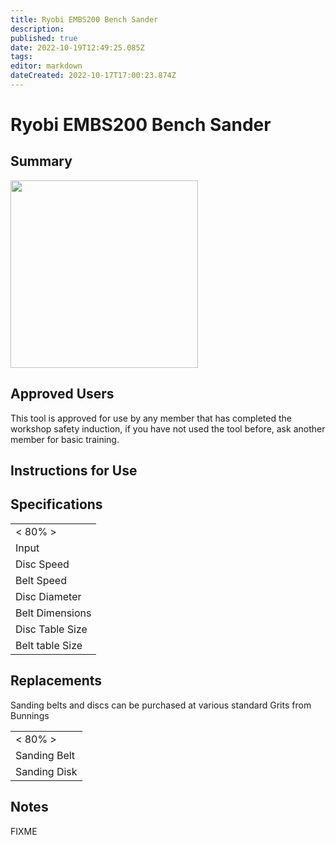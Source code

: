 ```yaml
---
title: Ryobi EMBS200 Bench Sander
description: 
published: true
date: 2022-10-19T12:49:25.085Z
tags: 
editor: markdown
dateCreated: 2022-10-17T17:00:23.874Z
---
```


# Ryobi EMBS200 Bench Sander

## Summary

<img src="/tools/benchsander.jpg" class="align-left" width="300" />

## Approved Users

This tool is approved for use by any member that has completed the workshop safety induction, if you have not used the tool before, ask another member for basic training.

## Instructions for Use

## Specifications

|                 |
|-----------------|
| \< 80% \>       |
| Input           |
| Disc Speed      |
| Belt Speed      |
| Disc Diameter   |
| Belt Dimensions |
| Disc Table Size |
| Belt table Size |

## Replacements

Sanding belts and discs can be purchased at various standard Grits from Bunnings

|              |
|--------------|
| \< 80% \>    |
| Sanding Belt |
| Sanding Disk |

## Notes

FIXME
